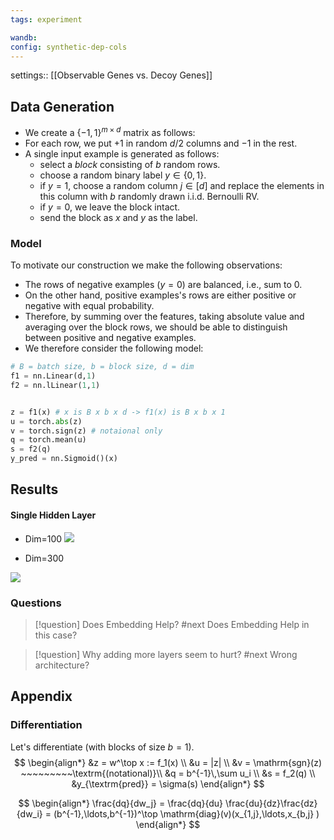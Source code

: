 ```yaml
---
tags: experiment

wandb: 
config: synthetic-dep-cols
---
```



settings:: [[Observable Genes vs. Decoy Genes]] 
## Data Generation

- We create a $\{-1,1\}^{m \times d}$ matrix as follows:
- For each row, we put $+1$ in random $d/2$ columns and $-1$ in the rest.
- A single input example is generated as follows:
	- select a *block* consisting of $b$ random rows.
	- choose a random binary label $y \in \{0,1\}$. 
	- if $y=1$, choose a random column $j \in [d]$ and replace the elements in this column with $b$ randomly drawn i.i.d. Bernoulli RV.
	- if $y=0$, we leave the block intact.
	- send the block as $x$ and $y$ as the label.

### Model
To motivate our construction we make the following observations:
- The rows of negative examples ($y=0$) are balanced, i.e., sum to $0$. 
- On the other hand, positive examples's rows are either positive or negative with equal probability. 
- Therefore, by summing over the features, taking absolute value and averaging over the block rows, we should be able to distinguish between positive and negative examples.
- We therefore consider the following model:

```python
# B = batch size, b = block size, d = dim
f1 = nn.Linear(d,1) 
f2 = nn.lLinear(1,1) 


z = f1(x) # x is B x b x d -> f1(x) is B x b x 1
u = torch.abs(z)
v = torch.sign(z) # notaional only
q = torch.mean(u)
s = f2(q)
y_pred = nn.Sigmoid()(x)
```




## Results


#### Single Hidden Layer

- Dim=100
![](https://i.imgur.com/Mc5M3wy.png)


- Dim=300

![](https://i.imgur.com/DJTE5oE.png)


### Questions


> [!question] Does Embedding Help?  #next 
> Does Embedding Help in this case?


> [!question] Why adding more layers seem to hurt?      #next
>  Wrong architecture?

## Appendix

### Differentiation

Let's differentiate (with blocks of size $b=1$).
$$
\begin{align*}
&z = w^\top x := f_1(x) \\
&u = |z| \\
&v = \mathrm{sgn}(z) ~~~~~~~~~\textrm{(notational)}\\ 
&q = b^{-1}\,\sum u_i \\
&s = f_2(q) \\
&y_{\textrm{pred}} = \sigma(s)
\end{align*}
$$

$$
\begin{align*}
\frac{dq}{dw_j} = \frac{dq}{du} \frac{du}{dz}\frac{dz}{dw_i} 
= (b^{-1},\ldots,b^{-1})^\top \mathrm{diag}(v)(x_{1,j},\ldots,x_{b,j} )
\end{align*}
$$


